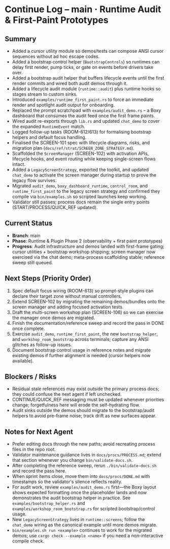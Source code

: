 # Continue Log – main · Runtime Audit & First-Paint Prototypes

## Summary
- Added a cursor utility module so demos/tests can compose ANSI cursor sequences without ad hoc escape codes.
- Added a bootstrap control helper (`BootstrapControls`) so runtimes can delay first render, pump ticks, or gate on events before drivers take over.
- Added a bootstrap audit helper that buffers lifecycle events until the first render commits and wired both audit demos through it.
- Added a lifecycle audit module (`runtime::audit`) plus runtime hooks so stages stream to custom sinks.
- Introduced `examples/runtime_first_paint.rs` to force an immediate render and spotlight audit output for onboarding.
- Replaced the prompt scratchpad with `examples/audit_demo.rs` – a Boxy dashboard that consumes the audit feed once the first frame paints.
- Wired audit re-exports through `lib.rs` and updated `chat_demo` to cover the expanded `RuntimeEvent` match.
- Logged follow-up tasks (ROOM-612/613) for formalising bootstrap helpers and default focus handling.
- Finalised the SCREEN-101 spec with lifecycle diagrams, risks, and migration plan (`docs/ref/strat/SCREEN_ZONE_STRATEGY.md`).
- Scaffolded the `ScreenManager` (SCREEN-102) with activation APIs, lifecycle hooks, and event routing while keeping single-screen flows intact.
- Added a `LegacyScreenStrategy`, exported the toolkit, and updated `chat_demo` to activate the screen manager during startup to prove the legacy flow survives.
- Migrated `audit_demo`, `boxy_dashboard_runtime`, `control_room`, and `runtime_first_paint` to the legacy screen strategy and confirmed they compile via `bin/examples.sh` so scripted launches keep working.
- Validator still passes; process docs remain the single entry points (START/PROCESS/QUICK_REF updated).

## Current Status
- **Branch**: main
- **Phase**: Runtime & Plugin Phase 2 (observability + first paint prototypes)
- **Progress**: Audit infrastructure and demos landed with first-frame gating; cursor utilities + bootstrap workshop shipping; screen manager now exercised via the chat demo; meta-process scaffolding stable; reference sweep still queued.

## Next Steps (Priority Order)
1. Spec default focus wiring (ROOM-613) so prompt-style plugins can declare their target zone without manual controllers.
2. Extend SCREEN-102 by migrating the remaining demos/bundles onto the screen manager and adding focused activation tests.
3. Draft the multi-screen workshop plan (SCREEN-106) so we can exercise the manager once demos are migrated.
4. Finish the documentation/reference sweep and record the pass in DONE once complete.
5. Exercise `audit_demo`, `runtime_first_paint`, the new `bootstrap_helper`, and `workshop_room_bootstrap` across terminals; capture any ANSI glitches as follow-up issues.
6. Document bootstrap control usage in reference notes and migrate existing demos if further alignment is needed (cursor helpers now available).

## Blockers / Risks
- Residual stale references may exist outside the primary process docs; they could confuse the next agent if left unchecked.
- CONTINUE/QUICK_REF messaging must be updated whenever priorities change; forgetfulness here will erode the self-hydrating flow.
- Audit sinks outside the demos should migrate to the bootstrap/audit helpers to avoid pre-frame noise; track drift as new surfaces appear.

## Notes for Next Agent
- Prefer editing docs through the new paths; avoid recreating process files in the repo root.
- Validator maintenance guidance lives in `docs/procs/PROCESS.md`; extend that section whenever you change `bin/validate-docs.sh`.
- After completing the reference sweep, rerun `./bin/validate-docs.sh` and record the pass here.
- When sprint items close, move them into `docs/procs/DONE.md` with timestamps so the validator's silence reflects reality.
- For audit work, review `examples/audit_demo.rs` first—the Boxy layout shows expected formatting once the placeholder lands and now demonstrates the audit bootstrap helper in practice. See `examples/bootstrap_helper.rs` and `examples/workshop_room_bootstrap.rs` for scripted bootstrap/control usage.
- New `LegacyScreenStrategy` lives in `runtime::screens`; follow the `chat_demo` wiring as the canonical example until more demos migrate.
- `bin/examples.sh run <example>` continues to work for the migrated demos; use `cargo check --example <name>` if you need a non-interactive compile check.
